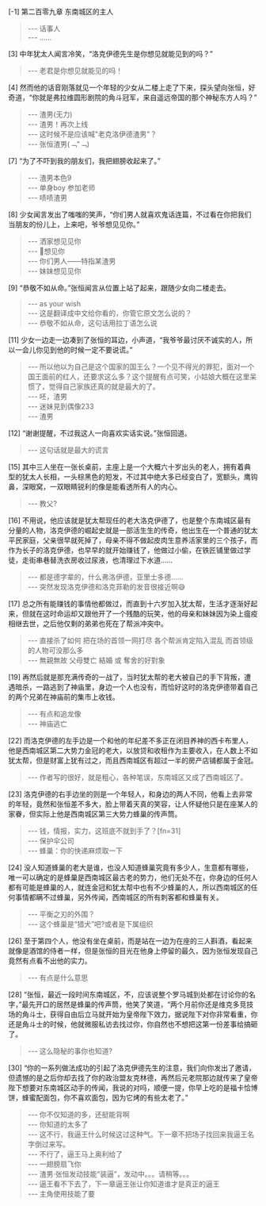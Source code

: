 
[-1] 第二百零九章 东南城区的主人
>--- 话事人<br>
>--- ……<br>

[3] 中年犹太人闻言冷笑，“洛克伊德先生是你想见就能见到的吗？”
>--- 老君是你想见就能见的吗！<br>

[4] 然而他的话音刚落就见一个年轻的少女从二楼上走了下来，探头望向张恒，好奇道，“你就是弗拉维圆形剧院的角斗冠军，来自遥远帝国的那个神秘东方人吗？”
>--- 渣男(无力)<br>
>--- 渣男！再次上线<br>
>--- 这时候不是应该喊"老克洛伊德渣男"？<br>
>--- 张恒渣男(﹁"﹁)<br>

[7] “为了不吓到我的朋友们，我把翅膀收起来了。”
>--- 渣男本色9<br>
>--- 单身boy 参加老师<br>
>--- 啧啧渣男<br>

[8] 少女闻言发出了嗤嗤的笑声，“你们男人就喜欢鬼话连篇，不过看在你把我们当朋友的份儿上，上来吧，爷爷想见见你。”
>--- 洒家想见见你<br>
>--- 👴想见你<br>
>--- 你们男人——特指某渣男<br>
>--- 妹妹想见见你<br>

[9] “恭敬不如从命。”张恒闻言从位置上站了起来，跟随少女向二楼走去。
>--- as your wish<br>
>--- 这是翻译成中文给你看的，你管它原文怎么说的？<br>
>--- 恭敬不如从命，这句话用拉丁语怎么说<br>

[11] 少女一边走一边凑到了张恒的耳边，小声道，“我爷爷最讨厌不诚实的人，所以一会儿你见到他的时候一定不要说谎。”
>--- 所以他以为自己是这个国家的国王么？一个见不得光的罪犯，面对一个国王面前的红人，还要求这么多？这个提醒有点可笑，小姑娘大概在这里呆惯了，觉得自己家族还真的就是最大的了。<br>
>--- 呸，渣男<br>
>--- 迷妹見到偶像233<br>
>--- 渣男<br>

[12] “谢谢提醒，不过我这人一向喜欢实话实说。”张恒回道。
>--- 这句话就是最大的谎言<br>

[15] 其中三人坐在一张长桌前，主座上是一个大概六十岁出头的老人，拥有着典型的犹太人长相，一头棕黑色的短发，不过其中绝大多已经变白了，宽额头，鹰钩鼻，深眼窝，一双眼睛锐利的像是能看透所有人的内心。
>--- 教父?<br>

[16] 不用说，他应该就是犹太帮现任的老大洛克伊德了，也是整个东南城区最有分量的人物，洛克伊德的崛起史就是一部活生生的传奇，他出生在一个普通的犹太平民家庭，父亲很早就死掉了，母亲不得不做起皮肉生意养活家里的三个孩子，而作为长子的洛克伊德，也早早的就开始赚钱了，他做过小偷，在铁匠铺里做过学徒，走街串巷替洗衣房收过尿液，也清理过下水道……
>--- 都是德字辈的，什么弗洛伊德，亚里士多德……<br>
>--- 突然发现洛克伊德和洛克菲勒的发音很接近啊😅<br>

[17] 总之所有能赚钱的事情他都做过，而直到十六岁加入犹太帮，生活才逐渐好起来，但就在这时命运却又跟他开了一个残酷的玩笑，他的母亲和妹妹因为染上瘟疫相继去世，之后他仅剩的弟弟也死在了帮派冲突中。
>--- 直接杀了如何  把在场的首领一网打尽  各个帮派肯定陷入混乱   而首领级的人物可没那么多<br>
>--- 無親無故 父母雙亡 結婚 或 奪舍的好對象<br>

[19] 再然后就是那充满传奇的一战了，当时犹太帮的老大被自己的手下背叛，遭遇暗杀，一路逃到了神庙里，身边一个人也没有，而恰好这时的洛克伊德带着自己的两个兄弟在神庙前的集市上收钱。
>--- 有点和追龙像<br>
>--- 神庙逃亡<br>

[22] 而洛克伊德的左手边是一个和他的年纪差不多正在闭目养神的西卡布里人，他是西南城区第二大势力金冠的老大，以放贷和收租作为主要收入，在人数上不如犹太帮，但是财富上犹有过之，而且西南城区有超过一半的房产店铺都属于金冠。
>--- 作者写的很好，就是粗心，各种笔误，东南城区又成了西南城区了。<br>

[23] 洛克伊德的右手边坐的则是一个年轻人，和身边的两人不同，他看上去非常的年轻，竟然和张恒差不多大，脸上带着天真的笑容，让人怀疑他只是在座某人的家眷，但实际上他是西南城区第三大势力蜂巢的传声筒。
>--- 钱，情报，实力，这班底不就到手了？[fn=31]<br>
>--- 保护伞公司<br>
>--- 蜂巢：你的快递麻烦取一下<br>

[24] 没人知道蜂巢的老大是谁，也没人知道蜂巢究竟有多少人，生意都有哪些，唯一可以确定的是蜂巢是西南城区最古老的势力，他们无处不在，你身边的任何人都有可能是蜂巢的人，就连金冠和犹太帮中也有不少蜂巢的人，所以西南城区的任何事情都瞒不过蜂巢，另外传闻，西南城区的所有刺客都和蜂巢有关。
>--- 平衡之刃的外围？<br>
>--- 这个蜂巢是“猎犬”吧?或者是下属组织<br>

[26] 至于第四个人，他没有坐在桌前，而是站在一边为在座的三人斟酒，看起来就像是酒馆的侍者一样，但是张恒的目光在他身上停留的最久，因为张恒发现自己竟然有点看不出他的实力。
>--- 有点是什么意思<br>

[28] “张恒，最近一段时间东南城区，不，应该说整个罗马城到处都在讨论你的名字，”最先开口的居然是蜂巢的传声筒，他笑了笑道，“两个月前你还是维克多竞技场的角斗士，获得自由后立马就开始为皇帝陛下效力，据说陛下对你非常看重，你还是角斗士的时候，他就微服私访去找过你，你自然也不想把这第一份差事给搞砸了。
>--- 这么隐秘的事你也知道?<br>

[30] “你的一系列做法成功的引起了洛克伊德先生的注意，我们向你发出了邀请，但遗憾的是之后你却去找了你的政治盟友克林德，再然后元老院那边就传来了皇帝陛下想要对东南城区动手的传闻，我说的对吗，顺便一提，你早上吃的是福卡恰博饼，蜂蜜配面包，你不喜欢面包，因为它烤的有些太老了。”
>--- 你不仅知道的多，还挺能背啊<br>
>--- 你知道的太多了<br>
>--- 这不行，我逼王什么时候这过这种气。下一章不把场子找回来我逼王名字倒过来写。<br>
>--- 不行了，逼王马上奥利给了<br>
>--- 一翅膀扇飞你<br>
>--- 渣男·张恒发动技能“装逼”，发动中。。。请稍等。。。<br>
>--- 逼王看不下去了，下一章逼王张让你知道谁才是真正的逼王<br>
>--- 主角使用技能了要<br>
